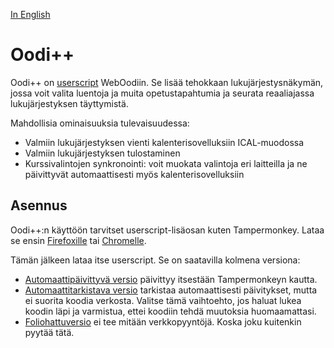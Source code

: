 [In English](README.en.md)

# Oodi++

Oodi++ on [userscript][userscript] WebOodiin. Se lisää tehokkaan lukujärjestysnäkymän, jossa voit valita luentoja
ja muita opetustapahtumia ja seurata reaaliajassa lukujärjestyksen täyttymistä.

Mahdollisia ominaisuuksia tulevaisuudessa:

- Valmiin lukujärjestyksen vienti kalenterisovelluksiin ICAL-muodossa
- Valmiin lukujärjestyksen tulostaminen
- Kurssivalintojen synkronointi: voit muokata valintoja eri laitteilla ja ne päivittyvät automaattisesti myös kalenterisovelluksiin

## Asennus

Oodi++:n käyttöön tarvitset userscript-lisäosan kuten Tampermonkey. Lataa se ensin [Firefoxille][tm-ff] tai [Chromelle][tm-chrome].

Tämän jälkeen lataa itse userscript. Se on saatavilla kolmena versiona:

- [Automaattipäivittyvä versio](oodiplusplus.autoupdate.user.js) päivittyy itsestään Tampermonkeyn kautta.
- [Automaattitarkistava versio](oodiplusplus.autocheck.user.js) tarkistaa automaattisesti päivitykset,
  mutta ei suorita koodia verkosta. Valitse tämä vaihtoehto, jos haluat lukea koodin läpi ja varmistua, ettei
  koodiin tehdä muutoksia huomaamattasi.
- [Foliohattuversio](oodiplusplus.folio.user.js) ei tee mitään verkkopyyntöjä. Koska joku kuitenkin pyytää tätä.

[userscript]: https://en.wikipedia.org/wiki/Userscript
[tm-ff]: https://addons.mozilla.org/fi/firefox/addon/tampermonkey/
[tm-chrome]: https://chrome.google.com/webstore/detail/tampermonkey/dhdgffkkebhmkfjojejmpbldmpobfkfo
